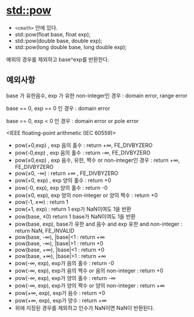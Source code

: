 [std::pow](https://en.cppreference.com/w/cpp/numeric/math/pow)
================

- `<cmath>` 안에 있다.
- std::pow(float base, float exp);
- std::pow(double base, double exp);
- std::pow(long double base, long double exp);

예외의 경우를 제외하고 base^exp를 반환한다.

예외사항
-----------

base 가 유한음수, exp 가 유한 non-integer인 경우 : domain error, range error

base == 0, exp == 0 인 경우 : domain error

base == 0, exp < 0 인 경우 : domain error or pole error 

<IEEE floating-point arithmetic (IEC 60559)>
- pow(+0,exp) , exp 음의 홀수 : return +∞, FE_DIVBYZERO
- pow(-0,exp) , exp 음의 홀수 : return -∞, FE_DIVBYZERO
- pow(±0,exp) , exp 음수, 유한, 짝수 or non-integer인 경우 : return +∞, FE_DIVBYZERO
- pow(±0, -∞) : return +∞ , FE_DIVBYZERO
- pow(+0, exp) , exp 양의 홀수 : return +0
- pow(-0, exp), exp 양의 홀수 : return -0
- pow(±0, exp), exp 양의 non-integer or 양의 짝수 : return +0
- pow(-1, ±∞) : return 1
- pow(+1, exp) : return 1 exp가 NaN이여도 1을 반환
- pow(base, ±0) return 1 base가 NaN이여도 1을 반환
- pow(base, exp), base가 유한 and 음수 and exp 유한 and non-integer : return NaN, FE_INVALID
- pow(base, -∞), |base|<1 : return +∞ 
- pow(base, -∞), |base|>1 : return +0
- pow(base, +∞), |base|<1 : return +0
- pow(base, +∞), |base|>1 : return +∞
- pow(-∞, exp), exp가 음의 홀수 : return -0
- pow(-∞, exp), exp가 음의 짝수 or 음의 non-integer : return +0
- pow(-∞, exp), exp가 양의 홀수 : return -∞
- pow(-∞, exp), exp가 양의 짝수 or 양의 non-integer : return +∞
- pow(+∞, exp), exp가 음수 : return +0
- pow(+∞, exp), exp가 양수 : return +∞
- 위에 지정된 경우를 제외하고 인수가 NaN이면 NaN이 반환된다.